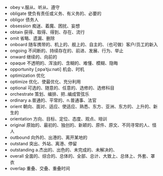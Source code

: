 - obey v.服从、听从、遵守
- obligate 使负有责任或义务、有义务的、必要的
- obligor 债务人
- obsession 痴迷、着魔、困扰、妄想
- obtain 获得、取得、得到、存在、流行
- omit 省略、遗漏、删除
- onboard 随车携带的、机上的、舰上的、自主的、（也可做）客户/员工的新入
- ongoing 不间断的、持续存在的、前进、发展、行为、举止
- onward 继续的、向前的
- opaque 不透明的、浑浊的、含糊的、难懂、模糊、隐晦
- opportunity [ˌɒpəˈtjuːnəti] 机会、时机
- optimization 优化
- optimize 优化、使最优化、充分利用
- optional 可选的、随意的、任意的、选修的、选修科目
- orchestrate 策划、编排、把..编成管弦乐
- ordinary a.普通的、平常的、n.普通事、法官
- orient 朝向、面对、适应、使适应、熟悉、东方、亚洲、东方的、上升的、新生的
- orientation 方向、目标、定位、态度、观点、培训
- original 原始的、最初的、独创的、新颖的、原件、原文、不同寻常的人、怪人
- outbound 向外的、出港的、离开某地的
- outstand 突出、外站、离港、停留
- outstanding a.杰出的、出色的、未完成的、未解决的、
- overall 全面的、综合的、总体的、全部、总计、大致上、总体上、外套、罩衣
- overlap 重叠、交叠、重叠时间